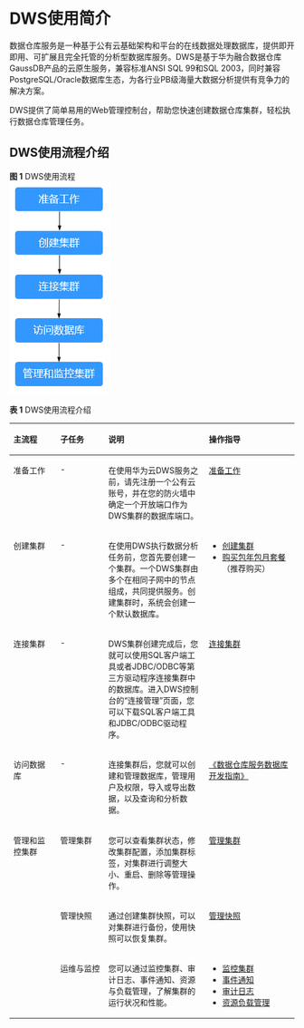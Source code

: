 # DWS使用简介<a name="dws_01_0018"></a>

数据仓库服务是一种基于公有云基础架构和平台的在线数据处理数据库，提供即开即用、可扩展且完全托管的分析型数据库服务。DWS是基于华为融合数据仓库GaussDB产品的云原生服务，兼容标准ANSI SQL 99和SQL 2003，同时兼容PostgreSQL/Oracle数据库生态，为各行业PB级海量大数据分析提供有竞争力的解决方案。

DWS提供了简单易用的Web管理控制台，帮助您快速创建数据仓库集群，轻松执行数据仓库管理任务。

## DWS使用流程介绍<a name="section9634183414258"></a>

**图 1**  DWS使用流程<a name="fig186511135153710"></a>  
![](figures/DWS使用流程.png "DWS使用流程")

**表 1**  DWS使用流程介绍

<a name="table118042014131911"></a>
<table><thead align="left"><tr id="row980471411194"><th class="cellrowborder" valign="top" width="16.41%" id="mcps1.2.5.1.1"><p id="p180431491916"><a name="p180431491916"></a><a name="p180431491916"></a>主流程</p>
</th>
<th class="cellrowborder" valign="top" width="16.88%" id="mcps1.2.5.1.2"><p id="p18804201401918"><a name="p18804201401918"></a><a name="p18804201401918"></a>子任务</p>
</th>
<th class="cellrowborder" valign="top" width="35.27%" id="mcps1.2.5.1.3"><p id="p18804514181919"><a name="p18804514181919"></a><a name="p18804514181919"></a>说明</p>
</th>
<th class="cellrowborder" valign="top" width="31.44%" id="mcps1.2.5.1.4"><p id="p68040141197"><a name="p68040141197"></a><a name="p68040141197"></a>操作指导</p>
</th>
</tr>
</thead>
<tbody><tr id="row569524210342"><td class="cellrowborder" valign="top" width="16.41%" headers="mcps1.2.5.1.1 "><p id="p13695174233413"><a name="p13695174233413"></a><a name="p13695174233413"></a>准备工作</p>
</td>
<td class="cellrowborder" valign="top" width="16.88%" headers="mcps1.2.5.1.2 "><p id="p1069513425343"><a name="p1069513425343"></a><a name="p1069513425343"></a>-</p>
</td>
<td class="cellrowborder" valign="top" width="35.27%" headers="mcps1.2.5.1.3 "><p id="p18537141515363"><a name="p18537141515363"></a><a name="p18537141515363"></a>在使用华为云DWS服务之前，请先注册一个公有云账号，并在您的防火墙中确定一个开放端口作为DWS集群的数据库端口。</p>
</td>
<td class="cellrowborder" valign="top" width="31.44%" headers="mcps1.2.5.1.4 "><p id="p1869515425343"><a name="p1869515425343"></a><a name="p1869515425343"></a><a href="准备工作.md">准备工作</a></p>
</td>
</tr>
<tr id="row1780491461916"><td class="cellrowborder" valign="top" width="16.41%" headers="mcps1.2.5.1.1 "><p id="p13805171415198"><a name="p13805171415198"></a><a name="p13805171415198"></a>创建集群</p>
</td>
<td class="cellrowborder" valign="top" width="16.88%" headers="mcps1.2.5.1.2 "><p id="p47593523814"><a name="p47593523814"></a><a name="p47593523814"></a>-</p>
</td>
<td class="cellrowborder" valign="top" width="35.27%" headers="mcps1.2.5.1.3 "><p id="p126301614114213"><a name="p126301614114213"></a><a name="p126301614114213"></a>在使用DWS执行数据分析任务前，您首先要创建一个集群。一个DWS集群由多个在相同子网中的节点组成，共同提供服务。创建集群时，系统会创建一个默认数据库。</p>
</td>
<td class="cellrowborder" valign="top" width="31.44%" headers="mcps1.2.5.1.4 "><a name="ul665919136919"></a><a name="ul665919136919"></a><ul id="ul665919136919"><li><a href="创建集群.md">创建集群</a></li><li><a href="购买包年包月套餐.md">购买包年包月套餐</a>（推荐购买）</li></ul>
</td>
</tr>
<tr id="row7867168102818"><td class="cellrowborder" valign="top" width="16.41%" headers="mcps1.2.5.1.1 "><p id="p10115122932111"><a name="p10115122932111"></a><a name="p10115122932111"></a>连接集群</p>
</td>
<td class="cellrowborder" valign="top" width="16.88%" headers="mcps1.2.5.1.2 "><p id="p208671189283"><a name="p208671189283"></a><a name="p208671189283"></a>-</p>
</td>
<td class="cellrowborder" valign="top" width="35.27%" headers="mcps1.2.5.1.3 "><p id="p7189125020373"><a name="p7189125020373"></a><a name="p7189125020373"></a>DWS集群创建完成后，您就可以使用SQL客户端工具或者JDBC/ODBC等第三方驱动程序连接集群中的数据库。进入DWS控制台的“连接管理”页面，您可以下载SQL客户端工具和JDBC/ODBC驱动程序。</p>
</td>
<td class="cellrowborder" valign="top" width="31.44%" headers="mcps1.2.5.1.4 "><p id="p142272563325"><a name="p142272563325"></a><a name="p142272563325"></a><a href="连接集群的方式.md">连接集群</a></p>
</td>
</tr>
<tr id="row193781041152120"><td class="cellrowborder" valign="top" width="16.41%" headers="mcps1.2.5.1.1 "><p id="p837864152110"><a name="p837864152110"></a><a name="p837864152110"></a>访问数据库</p>
</td>
<td class="cellrowborder" valign="top" width="16.88%" headers="mcps1.2.5.1.2 "><p id="p10378114132116"><a name="p10378114132116"></a><a name="p10378114132116"></a>-</p>
</td>
<td class="cellrowborder" valign="top" width="35.27%" headers="mcps1.2.5.1.3 "><p id="p173788411212"><a name="p173788411212"></a><a name="p173788411212"></a>连接集群后，您就可以创建和管理数据库，管理用户及权限，导入或导出数据，以及查询和分析数据。</p>
</td>
<td class="cellrowborder" valign="top" width="31.44%" headers="mcps1.2.5.1.4 "><p id="p13156361070"><a name="p13156361070"></a><a name="p13156361070"></a><a href="https://support.huaweicloud.com/devg-dws/before_you_start_0001.html" target="_blank" rel="noopener noreferrer">《数据仓库服务数据库开发指南》</a></p>
<p id="p1529591874414"><a name="p1529591874414"></a><a name="p1529591874414"></a></p>
</td>
</tr>
<tr id="row860511553219"><td class="cellrowborder" rowspan="3" valign="top" width="16.41%" headers="mcps1.2.5.1.1 "><p id="p860513551216"><a name="p860513551216"></a><a name="p860513551216"></a>管理和监控集群</p>
</td>
<td class="cellrowborder" valign="top" width="16.88%" headers="mcps1.2.5.1.2 "><p id="p156054553217"><a name="p156054553217"></a><a name="p156054553217"></a>管理集群</p>
</td>
<td class="cellrowborder" valign="top" width="35.27%" headers="mcps1.2.5.1.3 "><p id="p2580842184411"><a name="p2580842184411"></a><a name="p2580842184411"></a>您可以查看集群状态，修改集群配置，添加集群标签，对集群进行调整大小、重启、删除等管理操作。</p>
</td>
<td class="cellrowborder" valign="top" width="31.44%" headers="mcps1.2.5.1.4 "><p id="p6913258125512"><a name="p6913258125512"></a><a name="p6913258125512"></a><a href="登录DWS管理控制台.md">管理集群</a></p>
</td>
</tr>
<tr id="row18970322194014"><td class="cellrowborder" valign="top" headers="mcps1.2.5.1.1 "><p id="p59704229407"><a name="p59704229407"></a><a name="p59704229407"></a>管理快照</p>
</td>
<td class="cellrowborder" valign="top" headers="mcps1.2.5.1.2 "><p id="p10970522124011"><a name="p10970522124011"></a><a name="p10970522124011"></a>通过创建集群快照，可以对集群进行备份，使用快照可以恢复集群。</p>
</td>
<td class="cellrowborder" valign="top" headers="mcps1.2.5.1.3 "><p id="p49701122144018"><a name="p49701122144018"></a><a name="p49701122144018"></a><a href="快照概述.md">管理快照</a></p>
</td>
</tr>
<tr id="row10253419154015"><td class="cellrowborder" valign="top" headers="mcps1.2.5.1.1 "><p id="p5254101913407"><a name="p5254101913407"></a><a name="p5254101913407"></a>运维与监控</p>
</td>
<td class="cellrowborder" valign="top" headers="mcps1.2.5.1.2 "><p id="p72541519114012"><a name="p72541519114012"></a><a name="p72541519114012"></a>您可以通过监控集群、审计日志、事件通知、资源与负载管理，了解集群的运行状况和性能。</p>
</td>
<td class="cellrowborder" valign="top" headers="mcps1.2.5.1.3 "><a name="ul8102554205215"></a><a name="ul8102554205215"></a><ul id="ul8102554205215"><li><a href="监控集群.md">监控集群</a></li><li><a href="事件通知概述.md">事件通知</a></li><li><a href="查看管理控制台关键操作审计日志.md">审计日志</a></li><li><a href="https://support.huaweicloud.com/devg-dws/dws_04_0921.html" target="_blank" rel="noopener noreferrer">资源负载管理</a></li></ul>
</td>
</tr>
</tbody>
</table>

